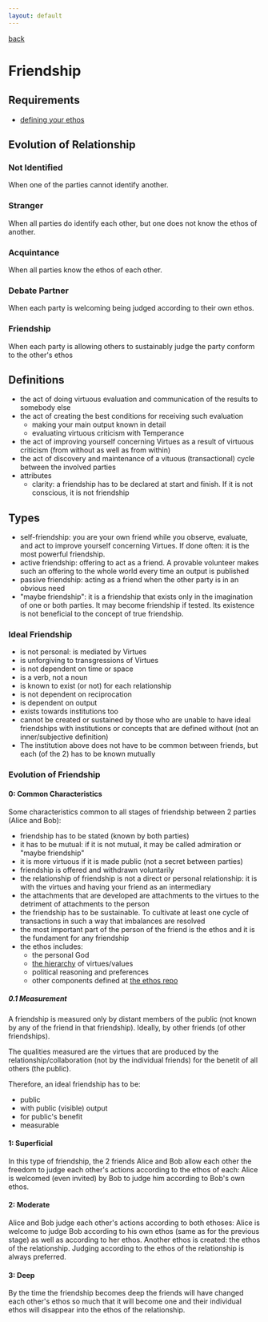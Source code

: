 ```yaml
---
layout: default
---
```

[back](./)

# Friendship

## Requirements

- [defining your ethos](https://github.com/ctzurcanu/ethos)

## Evolution of Relationship

### Not Identified

When one of the parties cannot identify another.

### Stranger

When all parties do identify each other, but one does not know the ethos of another.

### Acquintance

When all parties know the ethos of each other.

### Debate Partner

When each party is welcoming being judged according to their own ethos.

### Friendship

When each party is allowing others to sustainably judge the party conform to the other's ethos


## Definitions

- the act of doing virtuous evaluation and communication of the results to somebody else
- the act of creating the best conditions for receiving such evaluation
    - making your main output known in detail
    - evaluating virtuous criticism with Temperance
- the act of improving yourself concerning Virtues as a result of virtuous criticism (from without as well as from within)
- the act of discovery and maintenance of a vituous (transactional) cycle between the involved parties
- attributes
    - clarity: a friendship has to be declared at start and finish. If it is not conscious, it is not friendship

## Types

- self-friendship: you are your own friend while you observe, evaluate, and act to improve yourself concerning Virtues. If done often: it is the most powerful friendship.
- active friendship: offering to act as a friend. A provable volunteer makes such an offering to the whole world every time an output is published
- passive friendship: acting as a friend when the other party is in an obvious need
- "maybe friendship": it is a friendship that exists only in the imagination of one or both parties. It may become friendship if tested. Its existence is not beneficial to the concept of true friendship.

### Ideal Friendship

- is not personal: is mediated by Virtues
- is unforgiving to transgressions of Virtues 
- is not dependent on time or space
- is a verb, not a noun
- is known to exist (or not) for each relationship
- is not dependent on reciprocation
- is dependent on output
- exists towards institutions too
- cannot be created or sustained by those who are unable to have ideal friendships with institutions or concepts that are defined without (not an inner/subjective definition)
- The institution above does not have to be common between friends, but each (of the 2) has to be known mutually

### Evolution of Friendship

#### 0: Common Characteristics

Some characteristics common to all stages of friendship between 2 parties (Alice and Bob):
- friendship has to be stated (known by both parties)
- it has to be mutual: if it is not mutual, it may be called admiration or "maybe friendship"
- it is more virtuous if it is made public (not a secret between parties)
- friendship is offered and withdrawn voluntarily
- the relationship of friendship is not a direct or personal relationship: it is with the virtues and having your friend as an intermediary
- the attachments that are developed are attachments to the virtues to the detriment of attachments to the person
- the friendship has to be sustainable. To cultivate at least one cycle of transactions in such a way that imbalances are resolved
- the most important part of the person of the friend is the ethos and it is the fundament for any friendship
- the ethos includes:
    - the personal God
    - [the hierarchy](https://ctzurcanu.github.io/virtues/hierarchies.md) of virtues/values
    - political reasoning and preferences
    - other components defined at [the ethos repo](https://github.com/ctzurcanu/ethos)

##### 0.1 Measurement

A friendship is measured only by distant members of the public (not known by any of the friend in that friendship). Ideally, by other friends (of other friendships).

The qualities measured are the virtues that are produced by the relationship/collaboration (not by the individual friends) for the benetit of all others (the public).

Therefore, an ideal friendship has to be:
- public
- with public (visible) output
- for public's benefit
- measurable

#### 1: Superficial

In this type of friendship, the 2 friends Alice and Bob allow each other the freedom to judge each other's actions according to the ethos of each: Alice is welcomed (even invited) by Bob to judge him according to Bob's own ethos.

#### 2: Moderate

Alice and Bob judge each other's actions according to both ethoses: Alice is welcome to judge Bob according to his own ethos (same as for the previous stage) as well as according to her ethos.
Another ethos is created: the ethos of the relationship. Judging according to the ethos of the relationship is always preferred.

#### 3: Deep

By the time the friendship becomes deep the friends will have changed each other's ethos so much that it will become one and their individual ethos will disappear into the ethos of the relationship.